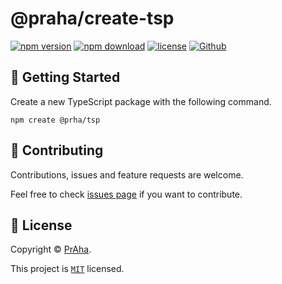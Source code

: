 # @praha/create-tsp

[![npm version](https://badge.fury.io/js/@praha%2Fcreate-tsp.svg)](https://www.npmjs.com/package/@praha/create-tsp)
[![npm download](https://img.shields.io/npm/dm/@praha/create-tsp.svg)](https://www.npmjs.com/package/@praha/create-tsp)
[![license](https://img.shields.io/badge/License-MIT-green.svg)](https://github.com/praha-inc/tsp/blob/main/LICENSE)
[![Github](https://img.shields.io/github/followers/praha-inc?label=Follow&logo=github&style=social)](https://github.com/orgs/praha-inc/followers)

## 👏 Getting Started

Create a new TypeScript package with the following command.

```shell
npm create @prha/tsp
```

## 🤝 Contributing

Contributions, issues and feature requests are welcome.

Feel free to check [issues page](https://github.com/praha-inc/tsp/issues) if you want to contribute.

## 📝 License

Copyright © [PrAha](https://www.praha-inc.com/).

This project is [```MIT```](https://github.com/praha-inc/tsp/blob/main/LICENSE) licensed.

